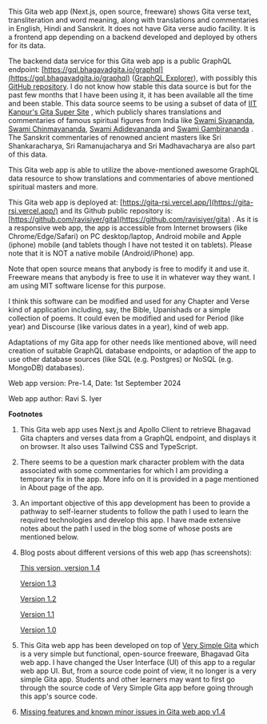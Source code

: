 This Gita web app (Next.js, open source, freeware) shows Gita verse text, transliteration and word meaning, along with translations and commentaries in English, Hindi and Sanskrit. It does not have Gita verse audio facility. It is a frontend app depending on a backend developed and deployed by others for its data.

The backend data service for this Gita web app is a public GraphQL endpoint: [https://gql.bhagavadgita.io/graphql](https://gql.bhagavadgita.io/graphql) ([GraphQL Explorer](https://gql.bhagavadgita.io/graphiql)), with possibly this [GitHub repository](https://github.com/gita/bhagavad-gita-graphql). I do not know how stable this data source is but for the past few months that I have been using it, it has been available all the time and been stable. This data source seems to be using a subset of data of [IIT Kanpur's Gita Super Site](https://www.gitasupersite.iitk.ac.in/srimad?language=dv&field_chapter_value=1&field_nsutra_value=1) , which publicly shares translations and commentaries of famous spiritual figures from India like [Swami Sivananda](https://en.wikipedia.org/wiki/Sivananda_Saraswati), [Swami Chinmayananda](https://en.wikipedia.org/wiki/Chinmayananda_Saraswati), [Swami Adidevananda](https://en.wikipedia.org/wiki/Swami_Adidevananda) and [Swami Gambirananda](https://en.wikipedia.org/wiki/Gambhirananda) . The Sanskrit commentaries of renowned ancient masters like Sri Shankaracharya, Sri Ramanujacharya and Sri Madhavacharya are also part of this data.

This Gita web app is able to utilize the above-mentioned awesome GraphQL data resource to show translations and commentaries of above mentioned spiritual masters and more.

This Gita web app is deployed at: [https://gita-rsi.vercel.app/](https://gita-rsi.vercel.app/) and its Github public repository is: [https://github.com/ravisiyer/gita](https://github.com/ravisiyer/gita) . As it is a responsive web app, the app is accessible from Internet browsers (like Chrome/Edge/Safari) on PC desktop/laptop, Android mobile and Apple (iphone) mobile (and tablets though I have not tested it on tablets). Please note that it is NOT a native mobile (Android/iPhone) app.

Note that open source means that anybody is free to modify it and use it. Freeware means that anybody is free to use it in whatever way they want. I am using MIT software license for this purpose.

I think this software can be modified and used for any Chapter and Verse kind of application including, say, the Bible, Upanishads or a simple collection of poems. It could even be modified and used for Period (like year) and Discourse (like various dates in a year), kind of web app.

Adaptations of my Gita app for other needs like mentioned above, will need creation of suitable GraphQL database endpoints, or adaption of the app to use other database sources (like SQL (e.g. Postgres) or NoSQL (e.g. MongoDB) databases).

Web app version: Pre-1.4, Date: 1st September 2024

Web app author: Ravi S. Iyer

**Footnotes**

1. This Gita web app uses Next.js and Apollo Client to retrieve Bhagavad Gita chapters and verses data from a GraphQL endpoint, and displays it on browser. It also uses Tailwind CSS and TypeScript.

2. There seems to be a question mark character problem with the data associated with some commentaries for which I am providing a temporary fix in the app. More info on it is provided in a page mentioned in About page of the app.

3. An important objective of this app development has been to provide a pathway to self-learner students to follow the path I used to learn the required technologies and develop this app. I have made extensive notes about the path I used in the blog some of whose posts are mentioned below.

4. Blog posts about different versions of this web app (has screenshots):

   [This version, version 1.4](https://raviswdev.blogspot.com/2024/08/gita-web-app-nextjs-open-source-v14.html)

   [Version 1.3](https://raviswdev.blogspot.com/2024/08/gita-web-app-nextjs-open-source-v13.html)

   [Version 1.2](https://raviswdev.blogspot.com/2024/08/gita-web-app-nextjs-open-source-v12.html)

   [Version 1.1](https://raviswdev.blogspot.com/2024/08/added-settings-page-to-gita-web-app-to.html)

   [Version 1.0](https://raviswdev.blogspot.com/2024/07/gita-app-v10-pathway-to-self-learn.html)

5. This Gita web app has been developed on top of [Very Simple Gita](https://github.com/ravisiyer/verysimplegita) which is a very simple but functional, open-source freeware, Bhagavad Gita web app. I have changed the User Interface (UI) of this app to a regular web app UI. But, from a source code point of view, it no longer is a very simple Gita app. Students and other learners may want to first go through the source code of Very Simple Gita app before going through this app's source code.

6. [Missing features and known minor issues in Gita web app v1.4](https://raviswdev.blogspot.com/2024/09/missing-features-and-known-minor-issues.html)
